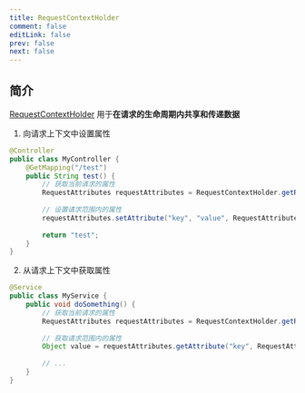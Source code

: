 ```yaml
---
title: RequestContextHolder
comment: false
editLink: false
prev: false
next: false
---
```


## 简介

[RequestContextHolder](https://docs.spring.io/spring-framework/docs/current/javadoc-api/org/springframework/web/context/request/RequestContextHolder.html)
用于**在请求的生命周期内共享和传递数据**

1. 向请求上下文中设置属性

```java
@Controller
public class MyController {
    @GetMapping("/test")
    public String test() {
        // 获取当前请求的属性
        RequestAttributes requestAttributes = RequestContextHolder.getRequestAttributes();
        
        // 设置请求范围内的属性
        requestAttributes.setAttribute("key", "value", RequestAttributes.SCOPE_REQUEST);
        
        return "test";
    }
}
```

2. 从请求上下文中获取属性

```java
@Service
public class MyService {
    public void doSomething() {
        // 获取当前请求的属性
        RequestAttributes requestAttributes = RequestContextHolder.getRequestAttributes();
        
        // 获取请求范围内的属性
        Object value = requestAttributes.getAttribute("key", RequestAttributes.SCOPE_REQUEST);
        
        // ...
    }
}
```
